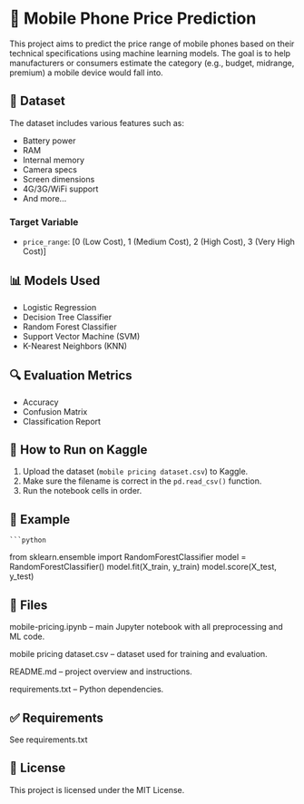 # 📱 Mobile Phone Price Prediction

This project aims to predict the price range of mobile phones based on their technical specifications using machine learning models. The goal is to help manufacturers or consumers estimate the category (e.g., budget, midrange, premium) a mobile device would fall into.

## 🧾 Dataset

The dataset includes various features such as:
- Battery power
- RAM
- Internal memory
- Camera specs
- Screen dimensions
- 4G/3G/WiFi support
- And more...

### Target Variable
- `price_range`: [0 (Low Cost), 1 (Medium Cost), 2 (High Cost), 3 (Very High Cost)]

## 📊 Models Used
- Logistic Regression
- Decision Tree Classifier
- Random Forest Classifier
- Support Vector Machine (SVM)
- K-Nearest Neighbors (KNN)

## 🔍 Evaluation Metrics
- Accuracy
- Confusion Matrix
- Classification Report

## 🚀 How to Run on Kaggle
1. Upload the dataset (`mobile pricing dataset.csv`) to Kaggle.
2. Make sure the filename is correct in the `pd.read_csv()` function.
3. Run the notebook cells in order.

## 🧪 Example

    ```python
from sklearn.ensemble import RandomForestClassifier
model = RandomForestClassifier()
model.fit(X_train, y_train)
model.score(X_test, y_test)

## 📁 Files
mobile-pricing.ipynb – main Jupyter notebook with all preprocessing and ML code.

mobile pricing dataset.csv – dataset used for training and evaluation.

README.md – project overview and instructions.

requirements.txt – Python dependencies.

## ✅ Requirements
See requirements.txt

## 📄 License
This project is licensed under the MIT License.

